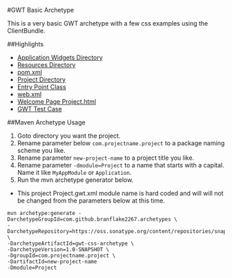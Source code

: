 #GWT Basic Archetype

This is a very basic GWT archetype with a few css examples using the ClientBundle.

##Highlights
* [Application Widgets Directory](https://github.com/branflake2267/Archetypes/tree/master/archetypes/gwt-css/src/main/java/org/gonevertical/project/client/application)
* [Resources Directory](https://github.com/branflake2267/Archetypes/tree/master/archetypes/gwt-css/src/main/java/org/gonevertical/project/client/resources)
* [pom.xml](https://github.com/branflake2267/Archetypes/blob/master/archetypes/gwt-css/pom.xml)
* [Project Directory](https://github.com/branflake2267/Archetypes/tree/master/archetypes/gwt-css/src/main/java/org/gonevertical/project)
* [Entry Point Class](https://github.com/branflake2267/Archetypes/blob/master/archetypes/gwt-css/src/main/java/org/gonevertical/project/client/ProjectEntryPoint.java)
* [web.xml](https://github.com/branflake2267/Archetypes/blob/master/archetypes/gwt-css/src/main/webapp/WEB-INF/web.xml)
* [Welcome Page Project.html](https://github.com/branflake2267/Archetypes/blob/master/archetypes/gwt-css/src/main/webapp/Project.html)
* [GWT Test Case](https://github.com/branflake2267/Archetypes/tree/master/archetypes/gwt-css/src/test/java/org/gonevertical/project/client)

##Maven Archetype Usage

1. Goto directory you want the project.
2. Rename parameter below `com.projectname.project` to a package naming scheme you like.
3. Rename parameter `new-project-name` to a project title you like.
4. Rename parameter `-dmodule=Project` to a name that starts with a capital. Name it like `MyAppModule` or `Application`.
5. Run the mvn archetype generator below.

* This project Project.gwt.xml module name is hard coded and will will not be changed from the parameters below at this time.

```
mvn archetype:generate -DarchetypeGroupId=com.github.branflake2267.archetypes \
-DarchetypeRepository=https://oss.sonatype.org/content/repositories/snapshots \
-DarchetypeArtifactId=gwt-css-archetype \
-DarchetypeVersion=1.0-SNAPSHOT \
-DgroupId=com.projectname.project \
-DartifactId=new-project-name
-Dmodule=Project
```
